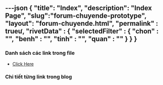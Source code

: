---json
{
    "title": "Index",
    "description": "Index Page",
    "slug":"forum-chuyende-prototype",
    "layout": "forum-chuyende.html",
    "permalink" : trueư,
    "rivetData" : {
      "selectedFilter" : {
        "chon" : "",
        "benh" : "",
        "tinh" : "",
        "quan" : ""
      }
    }
}
---

### Danh sách các link trong file
- [Click Here](/blog-list.html)

### Chi tiết từng link trong blog
